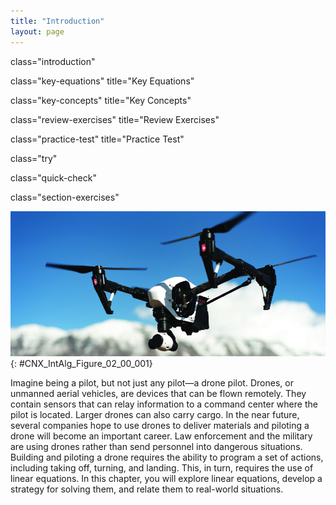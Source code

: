 ```yaml
---
title: "Introduction"
layout: page
---
```



<cnx-pi data-type="cnx.flag.introduction"> class="introduction" </cnx-pi>

<cnx-pi data-type="cnx.eoc">class="key-equations" title="Key Equations"</cnx-pi>

<cnx-pi data-type="cnx.eoc">class="key-concepts" title="Key Concepts"</cnx-pi>

<cnx-pi data-type="cnx.eoc">class="review-exercises" title="Review Exercises"</cnx-pi>

<cnx-pi data-type="cnx.eoc">class="practice-test" title="Practice Test"</cnx-pi>

<cnx-pi data-type="cnx.answers">class="try"</cnx-pi>

<cnx-pi data-type="cnx.answers">class="quick-check"</cnx-pi>

<cnx-pi data-type="cnx.answers">class="section-exercises"</cnx-pi>

 ![A photo of a drone](../resources/CNX_IntAlg_Figure_02_00_001_img.jpg "This drone is flying high in the sky while its pilot remains safely on the ground. (credit: &#x201C;Unsplash&#x201D; / Pixabay)"){: #CNX_IntAlg_Figure_02_00_001}

Imagine being a pilot, but not just any pilot—a drone pilot. Drones, or unmanned aerial vehicles, are devices that can be flown remotely. They contain sensors that can relay information to a command center where the pilot is located. Larger drones can also carry cargo. In the near future, several companies hope to use drones to deliver materials and piloting a drone will become an important career. Law enforcement and the military are using drones rather than send personnel into dangerous situations. Building and piloting a drone requires the ability to program a set of actions, including taking off, turning, and landing. This, in turn, requires the use of linear equations. In this chapter, you will explore linear equations, develop a strategy for solving them, and relate them to real-world situations.

